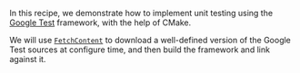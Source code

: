 In this recipe, we demonstrate how to implement unit testing using the [Google
Test](https://github.com/google/googletest) framework, with the help of CMake.

We will use [`FetchContent`](https://cmake.org/cmake/help/latest/module/FetchContent.html) to download a well-defined version of the Google
Test sources at configure time, and then build the framework and link against
it.

